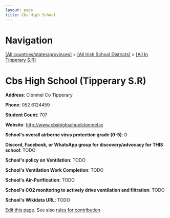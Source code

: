 ```yaml
---
layout: page
title: Cbs High School
---
```

# Navigation

[[All countries/states/provinces]](../../..) > [[All Irish School Districts]](../..) > [[All In Tipperary S.R]](..)

# Cbs High School (Tipperary S.R)

**Address**: Clonmel Co Tipperary

**Phone**: 052 6124459

**Student Count**: 707

**Website**: <http://www.cbshighschoolclonmel.ie>

**School's overall airborne virus protection grade (0-5)**: 0

**Discord, Facebook, or WhatsApp group for discovery/advocacy for THIS school**: TODO

**School's policy on Ventilation**: TODO

**School's Ventilation Work Completion**: TODO

**School's Air-Purification**: TODO

**School's CO2 monitoring to actively drive ventilation and filtration**: TODO

**School's Wikidata URL**: TODO


[Edit this page](https://github.com/ventilate-schools/Ireland/edit/main/./Tipperary_S.R/Cbs_High_School.md). See also [rules for contribution](../../../contribution-rules/)